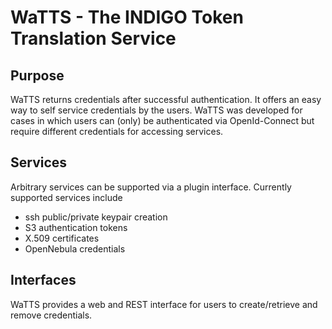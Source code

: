# WaTTS - The INDIGO Token Translation Service
## Purpose

WaTTS returns credentials after successful authentication.
It offers an easy way to self service credentials by the
users. WaTTS was developed for cases in which users can (only) be 
authenticated via OpenId-Connect but require different credentials for
accessing services.

## Services
Arbitrary services can be supported via a plugin interface. Currently
supported services include

- ssh public/private keypair creation
- S3 authentication tokens
- X.509 certificates
- OpenNebula credentials

## Interfaces
WaTTS provides a web and REST interface for users to create/retrieve and
remove credentials.
